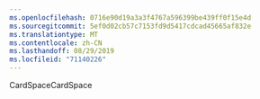 ```yaml
---
ms.openlocfilehash: 0716e90d19a3a3f4767a596399be439ff0f15e4d
ms.sourcegitcommit: 5ef0d02cb57c7153fd9d5417cdcad45665af832e
ms.translationtype: MT
ms.contentlocale: zh-CN
ms.lasthandoff: 08/29/2019
ms.locfileid: "71140226"
---
```

<span data-ttu-id="73bae-101">CardSpace</span><span class="sxs-lookup"><span data-stu-id="73bae-101">CardSpace</span></span>